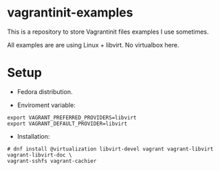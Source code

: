 # vagrantinit-examples

This is a repository to store Vagrantinit files examples I use sometimes.

All examples are are using Linux + libvirt. No virtualbox here.

# Setup

- Fedora distribution.

- Enviroment variable:
```
export VAGRANT_PREFERRED_PROVIDERS=libvirt
export VAGRANT_DEFAULT_PROVIDER=libvirt
```

- Installation:
```
# dnf install @virtualization libvirt-devel vagrant vagrant-libvirt vagrant-libvirt-doc \
vagrant-sshfs vagrant-cachier
```
